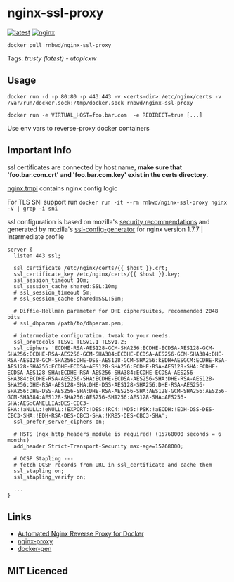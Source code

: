 nginx-ssl-proxy 
===============

[![latest][docker-badge]](https://registry.hub.docker.com/u/rnbwd/nginx-ssl-proxy/)
[![nginx][nginx-badge]](http://nginx.org/en/CHANGES)

`docker pull rnbwd/nginx-ssl-proxy`

Tags: *trusty (latest) - utopicxw*

[docker-badge]: https://img.shields.io/badge/docker-0.1.2-blue.svg?style=flat-square
[nginx-badge]: https://img.shields.io/badge/nginx-1.7.7-orange.svg?style=flat-square

## Usage

```
docker run -d -p 80:80 -p 443:443 -v <certs-dir>:/etc/nginx/certs -v /var/run/docker.sock:/tmp/docker.sock rnbwd/nginx-ssl-proxy
```

`docker run -e VIRTUAL_HOST=foo.bar.com  -e REDIRECT=true [...]`

Use env vars to reverse-proxy docker containers

## Important Info

ssl certificates are connected by host name, **make sure that 'foo.bar.com.crt' and 'foo.bar.com.key' exist in the certs directory.**

[nginx.tmpl](https://github.com/RnbWd/nginx-ssl-proxy/blob/master/nginx.tmpl) contains nginx config logic

For TLS SNI support run `docker run -it --rm rnbwd/nginx-ssl-proxy nginx -V | grep -i sni`

ssl configuration is based on mozilla's [security recommendations](https://wiki.mozilla.org/Security/Server_Side_TLS#Nginx) and generated by mozilla's [ssl-config-generator](https://mozilla.github.io/server-side-tls/ssl-config-generator/) for nginx version 1.7.7 | intermediate profile

```
server {
  listen 443 ssl;

  ssl_certificate /etc/nginx/certs/{{ $host }}.crt;
  ssl_certificate_key /etc/nginx/certs/{{ $host }}.key;
  ssl_session_timeout 10m;
  ssl_session_cache shared:SSL:10m;
  # ssl_session_timeout 5m;
  # ssl_session_cache shared:SSL:50m;

  # Diffie-Hellman parameter for DHE ciphersuites, recommended 2048 bits
  # ssl_dhparam /path/to/dhparam.pem;

  # intermediate configuration. tweak to your needs.
  ssl_protocols TLSv1 TLSv1.1 TLSv1.2;
  ssl_ciphers 'ECDHE-RSA-AES128-GCM-SHA256:ECDHE-ECDSA-AES128-GCM-SHA256:ECDHE-RSA-AES256-GCM-SHA384:ECDHE-ECDSA-AES256-GCM-SHA384:DHE-RSA-AES128-GCM-SHA256:DHE-DSS-AES128-GCM-SHA256:kEDH+AESGCM:ECDHE-RSA-AES128-SHA256:ECDHE-ECDSA-AES128-SHA256:ECDHE-RSA-AES128-SHA:ECDHE-ECDSA-AES128-SHA:ECDHE-RSA-AES256-SHA384:ECDHE-ECDSA-AES256-SHA384:ECDHE-RSA-AES256-SHA:ECDHE-ECDSA-AES256-SHA:DHE-RSA-AES128-SHA256:DHE-RSA-AES128-SHA:DHE-DSS-AES128-SHA256:DHE-RSA-AES256-SHA256:DHE-DSS-AES256-SHA:DHE-RSA-AES256-SHA:AES128-GCM-SHA256:AES256-GCM-SHA384:AES128-SHA256:AES256-SHA256:AES128-SHA:AES256-SHA:AES:CAMELLIA:DES-CBC3-SHA:!aNULL:!eNULL:!EXPORT:!DES:!RC4:!MD5:!PSK:!aECDH:!EDH-DSS-DES-CBC3-SHA:!EDH-RSA-DES-CBC3-SHA:!KRB5-DES-CBC3-SHA';
  ssl_prefer_server_ciphers on;

  # HSTS (ngx_http_headers_module is required) (15768000 seconds = 6 months)
  add_header Strict-Transport-Security max-age=15768000;

  # OCSP Stapling ---
  # fetch OCSP records from URL in ssl_certificate and cache them
  ssl_stapling on;
  ssl_stapling_verify on;

  ...
}
```

## Links

- [Automated Nginx Reverse Proxy for Docker][1]
- [nginx-proxy][2]
- [docker-gen][3]

## MIT Licenced

[1]: http://jasonwilder.com/blog/2014/03/25/automated-nginx-reverse-proxy-for-docker/
[2]: https://github.com/jwilder/nginx-proxy
[3]: https://github.com/jwilder/docker-gen



